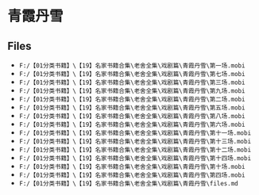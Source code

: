 # 青霞丹雪

## Files

- `F:/【01分类书籍】\【19】名家书籍合集\老舍全集\戏剧篇\青霞丹雪\第一场.mobi`
- `F:/【01分类书籍】\【19】名家书籍合集\老舍全集\戏剧篇\青霞丹雪\第七场.mobi`
- `F:/【01分类书籍】\【19】名家书籍合集\老舍全集\戏剧篇\青霞丹雪\第三场.mobi`
- `F:/【01分类书籍】\【19】名家书籍合集\老舍全集\戏剧篇\青霞丹雪\第九场.mobi`
- `F:/【01分类书籍】\【19】名家书籍合集\老舍全集\戏剧篇\青霞丹雪\第二场.mobi`
- `F:/【01分类书籍】\【19】名家书籍合集\老舍全集\戏剧篇\青霞丹雪\第五场.mobi`
- `F:/【01分类书籍】\【19】名家书籍合集\老舍全集\戏剧篇\青霞丹雪\第八场.mobi`
- `F:/【01分类书籍】\【19】名家书籍合集\老舍全集\戏剧篇\青霞丹雪\第六场.mobi`
- `F:/【01分类书籍】\【19】名家书籍合集\老舍全集\戏剧篇\青霞丹雪\第十一场.mobi`
- `F:/【01分类书籍】\【19】名家书籍合集\老舍全集\戏剧篇\青霞丹雪\第十三场.mobi`
- `F:/【01分类书籍】\【19】名家书籍合集\老舍全集\戏剧篇\青霞丹雪\第十二场.mobi`
- `F:/【01分类书籍】\【19】名家书籍合集\老舍全集\戏剧篇\青霞丹雪\第十四场.mobi`
- `F:/【01分类书籍】\【19】名家书籍合集\老舍全集\戏剧篇\青霞丹雪\第十场.mobi`
- `F:/【01分类书籍】\【19】名家书籍合集\老舍全集\戏剧篇\青霞丹雪\第四场.mobi`
- `F:/【01分类书籍】\【19】名家书籍合集\老舍全集\戏剧篇\青霞丹雪\files.md`
